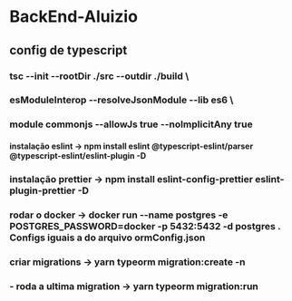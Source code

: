 # BackEnd-Aluizio

## config de typescript
### tsc --init --rootDir ./src --outdir ./build \
### esModuleInterop --resolveJsonModule --lib es6 \
### module commonjs --allowJs true --noImplicitAny true

#### instalação eslint -> npm install eslint @typescript-eslint/parser @typescript-eslint/eslint-plugin -D

### instalação prettier -> npm install eslint-config-prettier eslint-plugin-prettier -D

### rodar o docker -> docker run --name postgres -e POSTGRES_PASSWORD=docker -p 5432:5432 -d postgres . Configs iguais a do arquivo ormConfig.json


### criar migrations -> yarn typeorm migration:create -n <NomeDaTabela>
### - roda a ultima migration -> yarn typeorm migration:run
